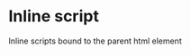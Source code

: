 # Inline script

Inline scripts bound to the parent html element

<div>
    <output></output>
    <script>
        (() => {
            let $parent = document.currentScript.parentElement;
            let $output = $parent.querySelector("output");
            $output.textContent = "hi from the script";
        })();
    </script>
</div>

